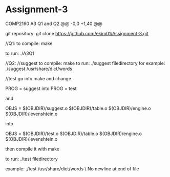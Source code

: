 # Assignment-3
COMP2160 A3 Q1 and Q2
@@ -0,0 +1,40 @@

git repository:
git clone https://github.com/ekim01/Assignment-3.git

//Q1:
to compile:
make

to run:
./A3Q1

//Q2:
//suggest
to compile:
make
to run:
./suggest filedirectory
for example:
./suggest /usr/share/dict/words


//test
go into make and change 

PROG = suggest into PROG = test

and 

OBJS = $(OBJDIR)/suggest.o $(OBJDIR)/table.o $(OBJDIR)/engine.o $(OBJDIR)/levenshtein.o   

into 

OBJS = $(OBJDIR)/test.o $(OBJDIR)/table.o $(OBJDIR)/engine.o $(OBJDIR)/levenshtein.o

then compile it with make

to run:
./test filedirectory

example:
./test /usr/share/dict/words
\ No newline at end of file
